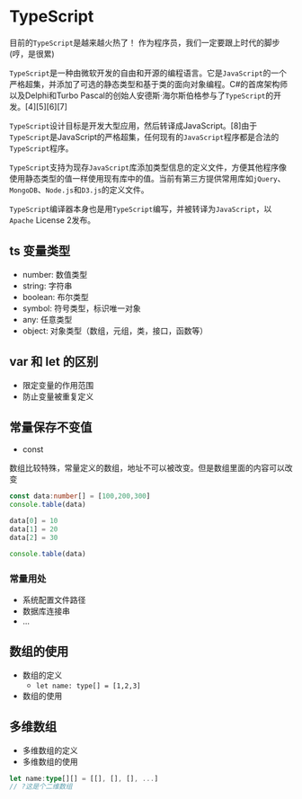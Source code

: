 # TypeScript

目前的`TypeScript`是越来越火热了！ 作为程序员，我们一定要跟上时代的脚步(哼，是很累)

`TypeScript`是一种由微软开发的自由和开源的编程语言。它是`JavaScript`的一个严格超集，并添加了可选的静态类型和基于类的面向对象编程。C#的首席架构师以及Delphi和Turbo Pascal的创始人安德斯·海尔斯伯格参与了`TypeScript`的开发。[4][5][6][7]

`TypeScript`设计目标是开发大型应用，然后转译成JavaScript。[8]由于`TypeScript`是JavaScript的严格超集，任何现有的`JavaScript`程序都是合法的`TypeScript`程序。

`TypeScript`支持为现存`JavaScript`库添加类型信息的定义文件，方便其他程序像使用静态类型的值一样使用现有库中的值。当前有第三方提供常用库如`jQuery`、`MongoDB`、`Node.js`和`D3.js`的定义文件。

`TypeScript`编译器本身也是用`TypeScript`编写，并被转译为`JavaScript`，以`Apache` License 2发布。

## ts 变量类型

- number: 数值类型
- string: 字符串
- boolean: 布尔类型
- symbol: 符号类型，标识唯一对象
- any: 任意类型
- object: 对象类型（数组，元组，类，接口，函数等）

## var 和 let 的区别

- 限定变量的作用范围
- 防止变量被重复定义

## 常量保存不变值

- const

数组比较特殊，常量定义的数组，地址不可以被改变。但是数组里面的内容可以改变

```ts
const data:number[] = [100,200,300]
console.table(data)

data[0] = 10
data[1] = 20
data[2] = 30

console.table(data)
```

### 常量用处

- 系统配置文件路径
- 数据库连接串
- ...

## 数组的使用

- 数组的定义
  - `let name: type[] = [1,2,3]`
- 数组的使用

## 多维数组

- 多维数组的定义
- 多维数组的使用

```ts
let name:type[][] = [[], [], [], ...]
// ?这是个二维数组
```